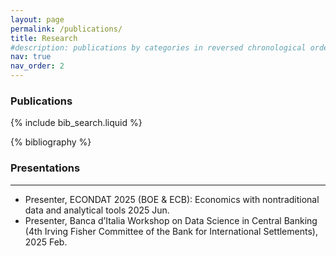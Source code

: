 ```yaml
---
layout: page
permalink: /publications/
title: Research
#description: publications by categories in reversed chronological order. generated by jekyll-scholar.
nav: true
nav_order: 2
---
```


<!-- _pages/publications.md -->

<!-- Bibsearch Feature -->

### Publications
{% include bib_search.liquid %}

<div class="publications">

{% bibliography %}

</div>

### Presentations
-------------
- Presenter, ECONDAT 2025 (BOE & ECB): Economics with nontraditional data and analytical tools 2025 Jun.
- Presenter, Banca d’Italia Workshop on Data Science in Central Banking (4th Irving Fisher Committee of the Bank for International Settlements), 2025 Feb.